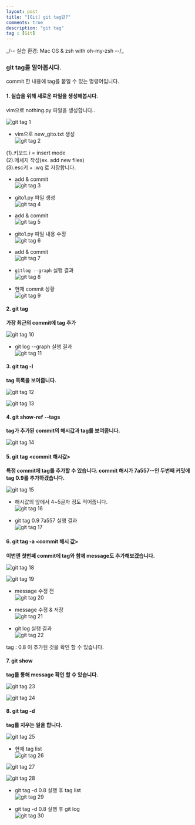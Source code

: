 ```yaml
---
layout: post
title: "[Git] git tag란?"
comments: true
description: "git tag"
tag : [Git]
---
```

<div class="divider"></div>
_/-- 실습 환경: Mac OS & zsh with oh-my-zsh --/_
<div class="divider"></div>

### git tag를 알아봅시다. <br>

 commit 한 내용에 tag를 붙일 수 있는 명령어입니다.  <br>

#### 1. 실습을 위해 새로운 파일을 생성해봅시다. <br>

  vim으로 nothing.py 파일을 생성합니다..<br>

  ![git tag 1](https://krispedia.github.io/assets/images/git_tag_1.jpg)

  - vim으로 new_gito.txt 생성<br>
  ![git tag 2](https://krispedia.github.io/assets/images/git_tag_2.jpg)

(1).키보드 i = insert mode<br>
(2).메세지 작성(ex. add new files)<br>
(3).esc키 + :wq 로 저장합니다. <br>

  - add & commit<br>
  ![git tag 3](https://krispedia.github.io/assets/images/git_tag_3.jpg)

  - gito1.py 파일 생성<br>
  ![git tag 4](https://krispedia.github.io/assets/images/git_tag_4.jpg)

  - add & commit<br>
  ![git tag 5](https://krispedia.github.io/assets/images/git_tag_5.jpg)

  - gito1.py 파일 내용 수정<br>
  ![git tag 6](https://krispedia.github.io/assets/images/git_tag_6.jpg)

  - add & commit<br>
  ![git tag 7](https://krispedia.github.io/assets/images/git_tag_7.jpg)

  - `gitlog --graph` 실행 결과<br>
  ![git tag 8](https://krispedia.github.io/assets/images/git_tag_8.jpg)

  - 현재 commit 상황<br>
  ![git tag 9](https://krispedia.github.io/assets/images/git_tag_9.jpg)

#### 2. git tag <tag> <br>
  **가장 최근의 commit에 tag 추가**

  ![git tag 10](https://krispedia.github.io/assets/images/git_tag_10.jpg)

  - git log --graph 실행 결과<br>
  ![git tag 11](https://krispedia.github.io/assets/images/git_tag_11.jpg)

#### 3. git tag -l <br>
  **tag 목록을 보여줍니다.**

  ![git tag 12](https://krispedia.github.io/assets/images/git_tag_12.jpg)

  ![git tag 13](https://krispedia.github.io/assets/images/git_tag_13.jpg)

#### 4. git show-ref --tags <br>
  **tag가 추가된 commit의 해시값과 tag를 보여줍니다.**

  ![git tag 14](https://krispedia.github.io/assets/images/git_tag_14.jpg)

#### 5. git tag <tag> <commit 해시값>
  **특정 commit에 tag를 추가할 수 있습니다. commit 해시가 7a557--인 두번째 커밋에 tag 0.9를 추가하겠습니다.**

  ![git tag 15](https://krispedia.github.io/assets/images/git_tag_15.jpg)

  - 해시값의 앞에서 4~5글자 정도 적어줍니다.<br>
  ![git tag 16](https://krispedia.github.io/assets/images/git_tag_16.jpg)

  - git tag 0.9 7a557 실행 결과<br>
  ![git tag 17](https://krispedia.github.io/assets/images/git_tag_17.jpg)

#### 6. git tag -a <tag> <commit 해시 값>
  **이번엔 첫번째 commit에 tag와 함께 message도 추가해보겠습니다.**

  ![git tag 18](https://krispedia.github.io/assets/images/git_tag_18.jpg)

  ![git tag 19](https://krispedia.github.io/assets/images/git_tag_19.jpg)

  - message 수정 전<br>
  ![git tag 20](https://krispedia.github.io/assets/images/git_tag_20.jpg)

  - message 수정 & 저장<br>
  ![git tag 21](https://krispedia.github.io/assets/images/git_tag_21.jpg)

  - git log 실행 결과<br>
  ![git tag 22](https://krispedia.github.io/assets/images/git_tag_22.jpg)

  tag : 0.8 이 추가된 것을 확인 할 수 있습니다.<br>

#### 7. git show <tag>
  **tag를 통해 message 확인 할 수 있습니다.**

  ![git tag 23](https://krispedia.github.io/assets/images/git_tag_23.jpg)

  ![git tag 24](https://krispedia.github.io/assets/images/git_tag_24.jpg)

#### 8. git tag -d <tag>
  **tag를 지우는 일을 합니다.**

  ![git tag 25](https://krispedia.github.io/assets/images/git_tag_25.jpg)

  - 현재 tag list<br>
  ![git tag 26](https://krispedia.github.io/assets/images/git_tag_26.jpg)

  ![git tag 27](https://krispedia.github.io/assets/images/git_tag_27.jpg)

  ![git tag 28](https://krispedia.github.io/assets/images/git_tag_28.jpg)

  - git tag -d 0.8 실행 후 tag list<br>
  ![git tag 29](https://krispedia.github.io/assets/images/git_tag_29.jpg)

  - git tag -d 0.8 실행 후 git log<br>
  ![git tag 30](https://krispedia.github.io/assets/images/git_tag_30.jpg)